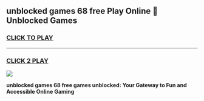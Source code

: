 
## unblocked games 68 free Play Online 👋 Unblocked Games
<h3>
<a href="https://premium.freeplayer.one?title=unblocked_games_68_free&ref=19F">CLICK TO PLAY</a></h3>
<hr>

<h3>
<a href="https://premium.freeplayer.one?title=unblocked_games_68_free&ref=19F">CLICK 2 PLAY</a>
  
</h3>

<a href="https://premium.freeplayer.one?title=unblocked_games_68_free&ref=19F"><img src="https://clearcache.store/games.png"></a>


**unblocked games 68 free games unblocked: Your Gateway to Fun and Accessible Online Gaming**
